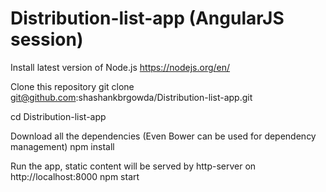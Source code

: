 # Distribution-list-app (AngularJS session)

Install latest version of Node.js 
https://nodejs.org/en/

Clone this repository
git clone git@github.com:shashankbrgowda/Distribution-list-app.git

cd Distribution-list-app

Download all the dependencies (Even Bower can be used for dependency management)
npm install

Run the app, static content will be served by http-server on http://localhost:8000
npm start


